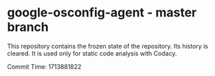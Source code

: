 # google-osconfig-agent - master branch

This repository contains the frozen state of the repository.
Its history is cleared. It is used only for static code
analysis with Codacy.

Commit Time: 1713881822
